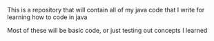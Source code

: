 This is a repository that will contain all of my java code that I write for learning how to code in java

Most of these will be basic code, or just testing out concepts I learned
